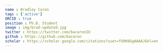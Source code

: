 ```yaml
---
name : Bradley Caron
tags : ['active']
ORCID : true
position : Ph.D. Student
image : img/brad-updated.jpg
twitter : https://twitter.com/bacaronIU
github : https://github.com/bacaron
scholar : https://scholar.google.com/citations?user=fU9K6GgAAAAJ&hl=en
---
```

